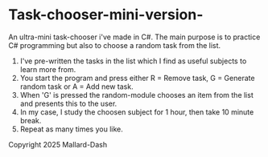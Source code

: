 # Task-chooser-mini-version-
An ultra-mini task-chooser i've made in C#. The main purpose is to practice C# programming but also to choose a random task from the list.

1. I've pre-written the tasks in the list which I find as useful subjects to learn more from.
2. You start the program and press either R = Remove task, G = Generate random task or A = Add new task.
3. When 'G' is pressed the random-module chooses an item from the list and presents this to the user.
4. In my case, I study the choosen subject for 1 hour, then take 10 minute break.
5. Repeat as many times you like.


Copyright 2025 Mallard-Dash
